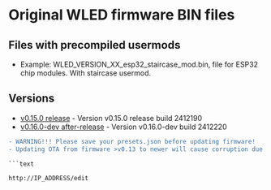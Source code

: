 # Original WLED firmware BIN files

## Files with precompiled usermods

- Example: WLED_VERSION_XX_esp32_staircase_mod.bin, file for ESP32 chip modules. With staircase usermod.

## Versions

- [v0.15.0 release](https://github.com/srg74/WLED-wemos-shield/tree/master/resources/Firmware/@Aircoookie/Latest) - Version v0.15.0 release build 2412190
- [v0.16.0-dev after-release](https://github.com/srg74/WLED-wemos-shield/tree/master/resources/Firmware/@Aircoookie/Dev) - Version v0.16.0-dev build 2412220

```diff
- WARNING!!! Please save your presets.json before updating firmware!
- Updating OTA from firmware >v0.13 to newer will cause corruption due to difference in firmware structure. Please erase flash memory before uploading new firmware.

```text

http://IP_ADDRESS/edit

```
